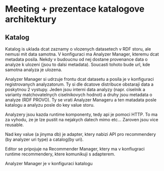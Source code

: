 # Meeting + prezentace katalogove architektury

## Katalog

Katalog is uklada dcat zaznamy o vlozenych datasetech v RDF storu, ale nemusi mit data samotna. V konfiguraci ma Analyzer Manager, kteremu dcat metadata posila. Nekdy v budoucnu od nej dostane provenance data o analyze k ulozeni (jsou to dalsi metadata). Soucasti tohoto bude url, kde samotna analyza je ulozena.

Analyzer Manager si udrzuje frontu dcat datasetu a posila je v konfiguraci registrovanych analyzatorum. Ty si dle dcatove distribuce obstaraji data a poskytnou 2 vystupy. Jeden jsou interni data analyzy (napr. ciselnik a varianty matchovatelnych ciselnikovych hodnot) a druhy jsou metadata o analyze (RDF PROVO). Ty se vrati Analyzer Manageru a ten matadata posle katalogu a analyzu posle do key value storu.

Analyzery jsou kazda runtime komponenty, tedy api je pomoci HTTP. To ma za vyhodu, ze je lze pustit na nejakych datech mimo etc... Zaroven jsou vice reusable.

Nad key value (a jinyma db) je adapter, ktery nabizi API pro recommendery (by analyzer uri type) a catalog(by uri).

Editor se pripojuje na Recommender Manager, ktery ma v konfiugraci runtime recommendery, ktere komunikuji s adapterem.

Analyzer Manager je v konfiguraci katalogu
